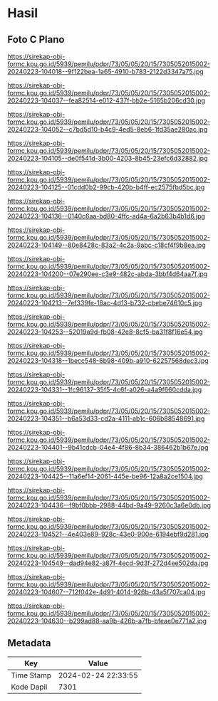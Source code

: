 # Hasil

## Foto C Plano

https://sirekap-obj-formc.kpu.go.id/5939/pemilu/pdpr/73/05/05/20/15/7305052015002-20240223-104018--9f122bea-1a65-4910-b783-2122d3347a75.jpg

https://sirekap-obj-formc.kpu.go.id/5939/pemilu/pdpr/73/05/05/20/15/7305052015002-20240223-104037--fea82514-e012-437f-bb2e-5165b206cd30.jpg

https://sirekap-obj-formc.kpu.go.id/5939/pemilu/pdpr/73/05/05/20/15/7305052015002-20240223-104052--c7bd5d10-b4c9-4ed5-8eb6-1fd35ae280ac.jpg

https://sirekap-obj-formc.kpu.go.id/5939/pemilu/pdpr/73/05/05/20/15/7305052015002-20240223-104105--de0f541d-3b00-4203-8b45-23efc6d32882.jpg

https://sirekap-obj-formc.kpu.go.id/5939/pemilu/pdpr/73/05/05/20/15/7305052015002-20240223-104125--01cdd0b2-99cb-420b-b4ff-ec2575fbd5bc.jpg

https://sirekap-obj-formc.kpu.go.id/5939/pemilu/pdpr/73/05/05/20/15/7305052015002-20240223-104136--0140c6aa-bd80-4ffc-ad4a-6a2b63b4b1d6.jpg

https://sirekap-obj-formc.kpu.go.id/5939/pemilu/pdpr/73/05/05/20/15/7305052015002-20240223-104149--80e8428c-83a2-4c2a-9abc-c18cf4f9b8ea.jpg

https://sirekap-obj-formc.kpu.go.id/5939/pemilu/pdpr/73/05/05/20/15/7305052015002-20240223-104200--07e290ee-c3e9-482c-abda-3bbf4d64aa7f.jpg

https://sirekap-obj-formc.kpu.go.id/5939/pemilu/pdpr/73/05/05/20/15/7305052015002-20240223-104213--7ef339fe-18ac-4d13-b732-cbebe74610c5.jpg

https://sirekap-obj-formc.kpu.go.id/5939/pemilu/pdpr/73/05/05/20/15/7305052015002-20240223-104253--52019a9d-fb08-42e8-8cf5-ba31f8f16e54.jpg

https://sirekap-obj-formc.kpu.go.id/5939/pemilu/pdpr/73/05/05/20/15/7305052015002-20240223-104318--1becc548-6b98-409b-a910-62257568dec3.jpg

https://sirekap-obj-formc.kpu.go.id/5939/pemilu/pdpr/73/05/05/20/15/7305052015002-20240223-104331--1fc96137-35f5-4c6f-a026-a4a9f660cdda.jpg

https://sirekap-obj-formc.kpu.go.id/5939/pemilu/pdpr/73/05/05/20/15/7305052015002-20240223-104351--b6a53d33-cd2a-4111-ab1c-606b88548691.jpg

https://sirekap-obj-formc.kpu.go.id/5939/pemilu/pdpr/73/05/05/20/15/7305052015002-20240223-104401--9b41cdcb-04e4-4f86-8b34-386462b1b67e.jpg

https://sirekap-obj-formc.kpu.go.id/5939/pemilu/pdpr/73/05/05/20/15/7305052015002-20240223-104425--11a6ef14-2061-445e-be96-12a8a2ce1504.jpg

https://sirekap-obj-formc.kpu.go.id/5939/pemilu/pdpr/73/05/05/20/15/7305052015002-20240223-104436--f9bf0bbb-2988-44bd-9a49-9260c3a6e0db.jpg

https://sirekap-obj-formc.kpu.go.id/5939/pemilu/pdpr/73/05/05/20/15/7305052015002-20240223-104521--4e403e89-928c-43e0-900e-6194ebf9d281.jpg

https://sirekap-obj-formc.kpu.go.id/5939/pemilu/pdpr/73/05/05/20/15/7305052015002-20240223-104549--dad94e82-a87f-4ecd-9d3f-272d4ee502da.jpg

https://sirekap-obj-formc.kpu.go.id/5939/pemilu/pdpr/73/05/05/20/15/7305052015002-20240223-104607--712f042e-4d91-4014-926b-43a5f707ca04.jpg

https://sirekap-obj-formc.kpu.go.id/5939/pemilu/pdpr/73/05/05/20/15/7305052015002-20240223-104630--b299ad88-aa9b-426b-a7fb-bfeae0e771a2.jpg


## Metadata

| Key        | Value               |
| ---------- | ------------------- |
| Time Stamp | 2024-02-24 22:33:55 |
| Kode Dapil | 7301                |




